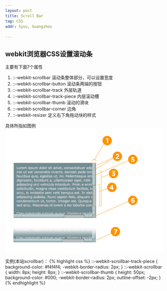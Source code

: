 ```yaml
---
layout: post
title: Scroll Bar
tag: CSS
addr: Sysu, Guangzhou

---
```


webkit浏览器CSS设置滚动条
---------------

主要有下面7个属性

1. ::-webkit-scrollbar              滚动条整体部分，可以设置宽度
2. ::-webkit-scrollbar-button       滚动条两端的按钮
3. ::-webkit-scrollbar-track        外层轨道
4. ::-webkit-scrollbar-track-piece  内层滚动槽
5. ::-webkit-scrollbar-thumb        滚动的滑块
6. ::-webkit-scrollbar-corner       边角
7. ::-webkit-resizer                定义右下角拖动块的样式

具体所指如图例
![img](/public/images/scrollbarparts.png)


实例(本站scrollbar)：
{% highlight css %}
::-webkit-scrollbar-track-piece {
  background-color: #f4f4f4;
  -webkit-border-radius: 2px;
}
::-webkit-scrollbar {
  width: 8px;
  height: 8px;
}
::-webkit-scrollbar-thumb {
  height: 50px;
  background-color: #000;
  -webkit-border-radius: 2px;
  outline-offset: -2px;
}
{% endhighlight %}